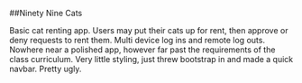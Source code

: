 ##Ninety Nine Cats

Basic cat renting app.  Users may put their cats up for rent, then approve or
deny requests to rent them.  Multi device log ins and remote log outs.  Nowhere
near a polished app, however far past the requirements of the class curriculum.
Very little styling, just threw bootstrap in and made a quick navbar.  Pretty ugly.
